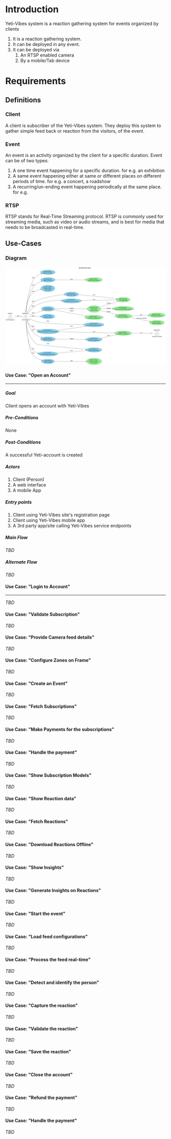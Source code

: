 # Introduction

Yeti-Vibes system is a reaction gathering system for events organized by clients

1. It is a reaction gathering system.
2. It can be deployed in any event.
3. It can be deployed via
   1. An RTSP enabled camera
   2. By a mobile/Tab device

# Requirements

## Definitions

### Client

A client is subscriber of the Yeti-Vibes system. They deploy this system to gather simple feed back or reaction from the visitors, of the event.

### Event

An event is an activity organized by the client for a specific duration. Event can be of two types:

1. A one time event happening for a specific duration. for e.g. an exhibition
2. A same event happening either at same or different places on different periods of time. for e.g. a concert, a roadshow
3. A recurring/un-ending event happening periodically at the same place. for e.g.

### RTSP

RTSP stands for Real-Time Streaming protocol. RTSP is commonly used for streaming media, such as video or audio streams, and is best for media that needs to be broadcasted in real-time.

## Use-Cases

### Diagram

<img src="../../docs/diagrams/out/yeti_vibes_use_case_diagram.svg">

#### **Use Case: "Open an Account"**

---

##### Goal

Client opens an account with Yeti-Vibes

##### Pre-Conditions

None

##### Post-Conditions

A successful Yeti-account is created

##### Actors

1. Client (Person)
2. A web interface
3. A mobile App

##### Entry points

1. Client using Yeti-Vibes site's registration page
2. Client using Yeti-Vibes mobile app
3. A 3rd party app/site calling Yeti-Vibes service endpoints

##### Main Flow

_TBD_

##### Alternate Flow

_TBD_

#### **Use Case: "Login to Account"**
---
_TBD_

#### Use Case: "Validate Subscription"

_TBD_

#### Use Case: "Provide Camera feed details"

_TBD_

#### Use Case: "Configure Zones on Frame"

_TBD_

#### Use Case: "Create an Event"

_TBD_

#### Use Case: "Fetch Subscriptions"

_TBD_

#### Use Case: "Make Payments for the subscriptions"

_TBD_

#### Use Case: "Handle the payment"

_TBD_

#### Use Case: "Show Subscription Models"

_TBD_

#### Use Case: "Show Reaction data"

_TBD_

#### Use Case: "Fetch Reactions"

_TBD_

#### Use Case: "Download Reactions Offline"

_TBD_

#### Use Case: "Show Insights"

_TBD_

#### Use Case: "Generate Insights on Reactions"

_TBD_

#### Use Case: "Start the event"

_TBD_

#### Use Case: "Load feed configurations"

_TBD_

#### Use Case: "Process the feed real-time"

_TBD_

#### Use Case: "Detect and identify the person"

_TBD_

#### Use Case: "Capture the reaction"

_TBD_

#### Use Case: "Validate the reaction"

_TBD_

#### Use Case: "Save the reaction"

_TBD_

#### Use Case: "Close the account"

_TBD_

#### Use Case: "Refund the payment"

_TBD_

#### Use Case: "Handle the payment"

_TBD_
